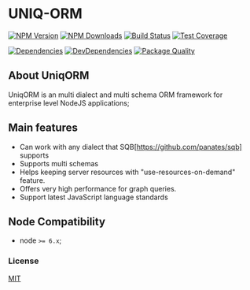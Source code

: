 # UNIQ-ORM

[![NPM Version][npm-image]][npm-url]
[![NPM Downloads][downloads-image]][downloads-url]
[![Build Status][travis-image]][travis-url]
[![Test Coverage][coveralls-image]][coveralls-url]

[![Dependencies][dependencies-image]][dependencies-url]
[![DevDependencies][devdependencies-image]][devdependencies-url]
[![Package Quality][quality-image]][quality-url]

## About UniqORM

UniqORM is an multi dialect and multi schema ORM framework for enterprise level NodeJS applications;
 

## Main features

- Can work with any dialect that SQB[https://github.com/panates/sqb] supports
- Supports multi schemas
- Helps keeping server resources with "use-resources-on-demand" feature.
- Offers very high performance for graph queries.
- Support latest JavaScript language standards


## Node Compatibility

  - node `>= 6.x`;
  
### License
[MIT](LICENSE)

[npm-image]: https://img.shields.io/npm/v/uniqorm.svg
[npm-url]: https://npmjs.org/package/uniqorm
[travis-image]: https://img.shields.io/travis/panates/uniqorm/master.svg
[travis-url]: https://travis-ci.org/panates/uniqorm
[coveralls-image]: https://img.shields.io/coveralls/panates/uniqorm/master.svg
[coveralls-url]: https://coveralls.io/r/panates/uniqorm
[downloads-image]: https://img.shields.io/npm/dm/uniqorm.svg
[downloads-url]: https://npmjs.org/package/uniqorm
[gitter-image]: https://badges.gitter.im/panates/uniqorm.svg
[gitter-url]: https://gitter.im/panates/uniqorm?utm_source=badge&utm_medium=badge&utm_campaign=pr-badge&utm_content=badge
[dependencies-image]: https://david-dm.org/panates/uniqorm/status.svg
[dependencies-url]:https://david-dm.org/panates/uniqorm
[devdependencies-image]: https://david-dm.org/panates/uniqorm/dev-status.svg
[devdependencies-url]:https://david-dm.org/panates/uniqorm?type=dev
[quality-image]: http://npm.packagequality.com/shield/uniqorm.png
[quality-url]: http://packagequality.com/#?package=uniqorm
